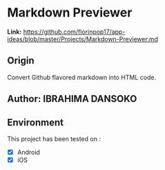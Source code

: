 # Markdown Previewer
**Link:** https://github.com/florinpop17/app-ideas/blob/master/Projects/Markdown-Previewer.md
## Origin
Convert Github flavored markdown into HTML code.

## Author: IBRAHIMA DANSOKO

## Environment
This project has been tested on :
-   [x] Android
-   [X] iOS
